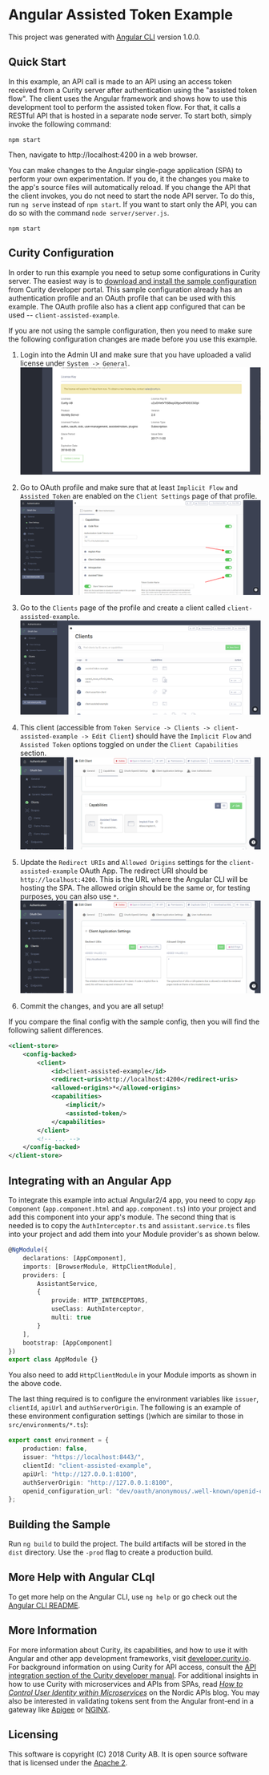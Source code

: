 # Angular Assisted Token Example

This project was generated with [Angular CLI](https://github.com/angular/angular-cli) version 1.0.0.

## Quick Start

In this example, an API call is made to an API using an access token received from a Curity server after authentication using the "assisted token flow". The client uses the Angular framework and shows how to use this development tool to perform the assisted token flow. For that, it calls a RESTful API that is hosted in a separate node server. To start both, simply invoke the following command:

```nodemon
npm start
```

Then, navigate to http://localhost:4200 in a web browser.

You can make changes to the Angular single-page application (SPA) to perform your own experimentation. If you do, it the changes you make to the app's source files will automatically reload. If you change the API that the client invokes, you do not need to start the node API server. To do this, run `ng serve` instead of `npm start`. If you want to start only the API, you can do so with the command `node server/server.js`.

```nodemon
npm start
```

## Curity Configuration

In order to run this example you need to setup some configurations in Curity server. The easiest way is to [download and install the sample configuration](https://developer.curity.io/release/4.5.0/configuration-samples) from Curity developer portal. This sample configuration already has an authentication profile and an OAuth profile that can be used with this example. The OAuth profile also has a client app configured that can be used -- `client-assisted-example`.

If you are not using the sample configuration, then you need to make sure the following configuration changes are made before you use this example.

1. Login into the Admin UI and make sure that you have uploaded a valid license under `System -> General`.
   ![image](./docs/images/license.png)
2. Go to OAuth profile and make sure that at least `Implicit Flow` and `Assisted Token` are enabled on the `Client Settings` page of that profile.
   ![image](./docs/images/profile-capabilities.png)

3. Go to the `Clients` page of the profile and create a client called `client-assisted-example`.
   ![image](./docs/images/clients.png)

4. This client (accessible from `Token Service -> Clients -> client-assisted-example -> Edit Client`) should have the `Implicit Flow` and `Assisted Token` options toggled on under the `Client Capabilities` section.
   ![image](./docs/images/client-capabilities.png)

5. Update the `Redirect URIs` and `Allowed Origins` settings for the `client-assisted-example` OAuth App. The redirect URI should be `http://localhost:4200`. This is the URL where the Angular CLI will be hosting the SPA. The allowed origin should be the same or, for testing purposes, you can also use `*`.
   ![image](./docs/images/client-application-settings.png)

6. Commit the changes, and you are all setup!

If you compare the final config with the sample config, then you will find the following salient differences.

```xml
<client-store>
    <config-backed>
        <client>
            <id>client-assisted-example</id>
            <redirect-uris>http://localhost:4200</redirect-uris>
            <allowed-origins>*</allowed-origins>
            <capabilities>
                <implicit/>
                <assisted-token/>
            </capabilities>
        </client>
        <!-- ... -->
    </config-backed>
</client-store>
```

## Integrating with an Angular App

To integrate this example into actual Angular2/4 app, you need to copy `App Component` (`app.component.html` and `app.component.ts`) into your project and add this component into your app's module. The second thing that is needed is to copy the `AuthInterceptor.ts` and `assistant.service.ts` files into your project and add them into your Module provider's as shown below.

```typescript
@NgModule({
	declarations: [AppComponent],
	imports: [BrowserModule, HttpClientModule],
	providers: [
		AssistantService,
		{
			provide: HTTP_INTERCEPTORS,
			useClass: AuthInterceptor,
			multi: true
		}
	],
	bootstrap: [AppComponent]
})
export class AppModule {}
```

You also need to add `HttpClientModule` in your Module imports as shown in the above code.

The last thing required is to configure the environment variables like `issuer`, `clientId`, `apiUrl` and `authServerOrigin`. The following is an example of these environment configuration settings ()which are similar to those in `src/environments/*.ts`):

```typescript
export const environment = {
	production: false,
	issuer: "https://localhost:8443/",
	clientId: "client-assisted-example",
	apiUrl: "http://127.0.0.1:8100",
	authServerOrigin: "http://127.0.0.1:8100",
	openid_configuration_url: "dev/oauth/anonymous/.well-known/openid-configuration"
};
```

## Building the Sample

Run `ng build` to build the project. The build artifacts will be stored in the `dist` directory. Use the `-prod` flag to create a production build.

## More Help with Angular CLqI

To get more help on the Angular CLI, use `ng help` or go check out the [Angular CLI README](https://github.com/angular/angular-cli/blob/master/README.md).

## More Information

For more information about Curity, its capabilities, and how to use it with Angular and other app development frameworks, visit [developer.curity.io](https://developer.curity.io/). For background information on using Curity for API access, consult the [API integration section of the Curity developer manual](https://support.curity.io/docs/2.0.2/developer-guide/api-integration/overview.html). For additional insights in how to use Curity with microservices and APIs from SPAs, read _[How to Control User Identity within Microservices](http://nordicapis.com/how-to-control-user-identity-within-microservices/)_ on the Nordic APIs blog. You may also be interested in validating tokens sent from the Angular front-end in a gateway like [Apigee](https://developer.curity.io/tutorials/apigee-integration) or [NGINX](https://github.com/curityio/nginx_phantom_token_module).

## Licensing

This software is copyright (C) 2018 Curity AB. It is open source software that is licensed under the [Apache 2](LICENSE).

